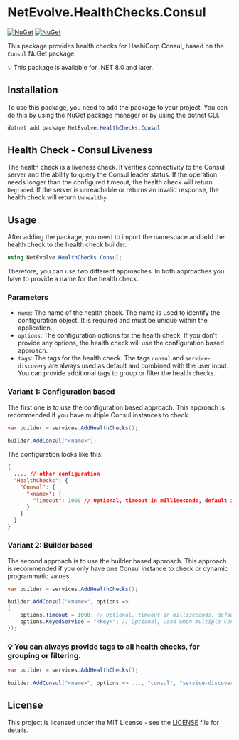 # NetEvolve.HealthChecks.Consul

[![NuGet](https://img.shields.io/nuget/v/NetEvolve.HealthChecks.Consul?logo=nuget)](https://www.nuget.org/packages/NetEvolve.HealthChecks.Consul/)
[![NuGet](https://img.shields.io/nuget/dt/NetEvolve.HealthChecks.Consul?logo=nuget)](https://www.nuget.org/packages/NetEvolve.HealthChecks.Consul/)

This package provides health checks for HashiCorp Consul, based on the `Consul` NuGet package.

:bulb: This package is available for .NET 8.0 and later.

## Installation
To use this package, you need to add the package to your project. You can do this by using the NuGet package manager or by using the dotnet CLI.
```powershell
dotnet add package NetEvolve.HealthChecks.Consul
```

## Health Check - Consul Liveness
The health check is a liveness check. It verifies connectivity to the Consul server and the ability to query the Consul leader status.
If the operation needs longer than the configured timeout, the health check will return `Degraded`.
If the server is unreachable or returns an invalid response, the health check will return `Unhealthy`.

## Usage
After adding the package, you need to import the namespace and add the health check to the health check builder.
```csharp
using NetEvolve.HealthChecks.Consul;
```
Therefore, you can use two different approaches. In both approaches you have to provide a name for the health check.

### Parameters
- `name`: The name of the health check. The name is used to identify the configuration object. It is required and must be unique within the application.
- `options`: The configuration options for the health check. If you don't provide any options, the health check will use the configuration based approach.
- `tags`: The tags for the health check. The tags `consul` and `service-discovery` are always used as default and combined with the user input. You can provide additional tags to group or filter the health checks.

### Variant 1: Configuration based
The first one is to use the configuration based approach. This approach is recommended if you have multiple Consul instances to check.
```csharp
var builder = services.AddHealthChecks();

builder.AddConsul("<name>");
```

The configuration looks like this:
```json
{
  ..., // other configuration
  "HealthChecks": {
    "Consul": {
      "<name>": {
        "Timeout": 1000 // Optional, timeout in milliseconds, default is 100 milliseconds
      }
    }
  }
}
```

### Variant 2: Builder based
The second approach is to use the builder based approach. This approach is recommended if you only have one Consul instance to check or dynamic programmatic values.
```csharp
var builder = services.AddHealthChecks();

builder.AddConsul("<name>", options =>
{
    options.Timeout = 1000; // Optional, timeout in milliseconds, default is 100 milliseconds
    options.KeyedService = "<key>"; // Optional, used when multiple Consul clients are registered
});
```

### :bulb: You can always provide tags to all health checks, for grouping or filtering.

```csharp
var builder = services.AddHealthChecks();

builder.AddConsul("<name>", options => ..., "consul", "service-discovery");
```


## License

This project is licensed under the MIT License - see the [LICENSE](https://raw.githubusercontent.com/dailydevops/healthchecks/refs/heads/main/LICENSE) file for details.
